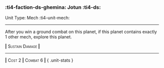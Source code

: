 ### :ti4-faction-ds-ghemina: **Jotun** :ti4-ds:

Unit Type: Mech :ti4-unit-mech:

---

After you win a ground combat on this planet, if this planet contains exactly 1 other mech, explore this planet.

__|__ <span style="font-variant:small-caps;">Sustain Damage</span> __|__

---

__|__ <span style="font-variant:small-caps;">Cost 2</span> __|__ <span style="font-variant:small-caps;">Combat 6</span> __|__
{ .unit-stats }
